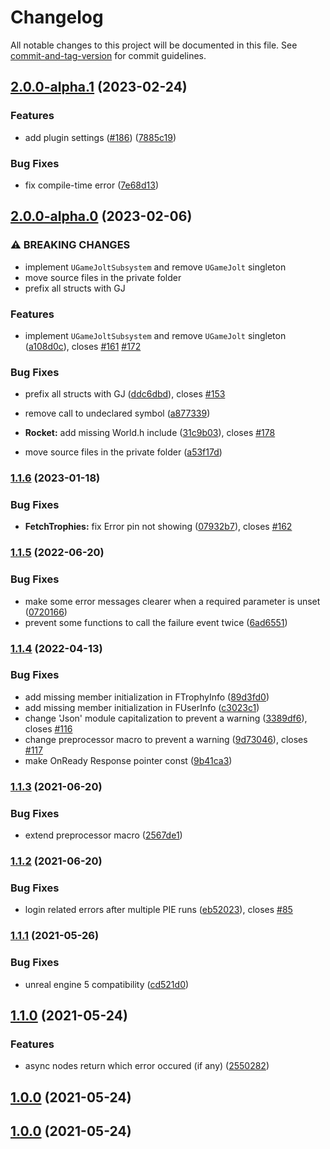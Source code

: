 # Changelog

All notable changes to this project will be documented in this file. See [commit-and-tag-version](https://github.com/absolute-version/commit-and-tag-version) for commit guidelines.

## [2.0.0-alpha.1](https://github.com/freezernick/ue-gjapi-core/compare/v2.0.0-alpha.0...v2.0.0-alpha.1) (2023-02-24)


### Features

* add plugin settings ([#186](https://github.com/freezernick/ue-gjapi-core/issues/186)) ([7885c19](https://github.com/freezernick/ue-gjapi-core/commits/7885c192ccf0e7bbf727af3ea31af767b3605218))


### Bug Fixes

* fix compile-time error ([7e68d13](https://github.com/freezernick/ue-gjapi-core/commits/7e68d131ba0a101c4c85a9383b8d4c76bf8a3959))

## [2.0.0-alpha.0](https://github.com/freezernick/ue-gjapi-core/compare/v1.1.6...v2.0.0-alpha.0) (2023-02-06)


### ⚠ BREAKING CHANGES

* implement `UGameJoltSubsystem` and remove `UGameJolt` singleton
* move source files in the private folder
* prefix all structs with GJ

### Features

* implement `UGameJoltSubsystem` and remove `UGameJolt` singleton ([a108d0c](https://github.com/freezernick/ue-gjapi-core/commits/a108d0c3d4bf05435c223e0a0f198621fb3eee19)), closes [#161](https://github.com/freezernick/ue-gjapi-core/issues/161) [#172](https://github.com/freezernick/ue-gjapi-core/issues/172)


### Bug Fixes

* prefix all structs with GJ ([ddc6dbd](https://github.com/freezernick/ue-gjapi-core/commits/ddc6dbd05d9145191ae098b16a25ffadc35c27a1)), closes [#153](https://github.com/freezernick/ue-gjapi-core/issues/153)
* remove call to undeclared symbol ([a877339](https://github.com/freezernick/ue-gjapi-core/commits/a877339015c1cbd637e57324f63a41b14a4bf554))
* **Rocket:** add missing World.h include ([31c9b03](https://github.com/freezernick/ue-gjapi-core/commits/31c9b034d82bd653a08957f617086f8d3d9fbb58)), closes [#178](https://github.com/freezernick/ue-gjapi-core/issues/178)


* move source files in the private folder ([a53f17d](https://github.com/freezernick/ue-gjapi-core/commits/a53f17d12137914a82c031834f78831047542646))

### [1.1.6](https://github.com/freezernick/ue-gjapi-core/compare/v1.1.5...v1.1.6) (2023-01-18)


### Bug Fixes

* **FetchTrophies:** fix Error pin not showing ([07932b7](https://github.com/freezernick/ue-gjapi-core/commits/07932b7ce6c5d8d3500390b20e2bce0e53a05a3b)), closes [#162](https://github.com/freezernick/ue-gjapi-core/issues/162)

### [1.1.5](https://github.com/freezernick/ue-gjapi-core/compare/v1.1.4...v1.1.5) (2022-06-20)


### Bug Fixes

* make some error messages clearer when a required parameter is unset ([0720166](https://github.com/freezernick/ue-gjapi-core/commits/0720166cfb87fe9079aab2d9a823bcd261ce2be4))
* prevent some functions to call the failure event twice ([6ad6551](https://github.com/freezernick/ue-gjapi-core/commits/6ad65516da45dcffb92ec56925868c3bb826e91b))

### [1.1.4](https://github.com/freezernick/ue-gjapi-core/compare/v1.1.3...v1.1.4) (2022-04-13)


### Bug Fixes

* add missing member initialization in FTrophyInfo ([89d3fd0](https://github.com/freezernick/ue-gjapi-core/commits/89d3fd062d5a5f39072a5ba55409afd9d6778b8d))
* add missing member initialization in FUserInfo ([c3023c1](https://github.com/freezernick/ue-gjapi-core/commits/c3023c154c54653a8860cfd3e646c9aab58b829d))
* change 'Json' module capitalization to prevent a warning ([3389df6](https://github.com/freezernick/ue-gjapi-core/commits/3389df6cc0e64f8ebc887180b3d5a2e8b1dd2994)), closes [#116](https://github.com/freezernick/ue-gjapi-core/issues/116)
* change preprocessor macro to prevent a warning ([9d73046](https://github.com/freezernick/ue-gjapi-core/commits/9d7304683cb5c8bd45cef8c9868ada8c9187b167)), closes [#117](https://github.com/freezernick/ue-gjapi-core/issues/117)
* make OnReady Response pointer const ([9b41ca3](https://github.com/freezernick/ue-gjapi-core/commits/9b41ca3664f0884844061a599a77383fb8beb1ed))

### [1.1.3](https://github.com/freezernick/ue-gjapi-core/compare/v1.1.2...v1.1.3) (2021-06-20)


### Bug Fixes

* extend preprocessor macro ([2567de1](https://github.com/freezernick/ue-gjapi-core/commits/2567de1cdb291ebf22bfb5a65846d29653e380f3))

### [1.1.2](https://github.com/freezernick/ue-gjapi-core/compare/v1.1.1...v1.1.2) (2021-06-20)


### Bug Fixes

* login related errors after multiple PIE runs ([eb52023](https://github.com/freezernick/ue-gjapi-core/commits/eb52023486224f1768973e72ddfa6e7b0969ef7b)), closes [#85](https://github.com/freezernick/ue-gjapi-core/issues/85)

### [1.1.1](https://github.com/freezernick/ue-gjapi-core/compare/v1.1.0...v1.1.1) (2021-05-26)


### Bug Fixes

* unreal engine 5 compatibility ([cd521d0](https://github.com/freezernick/ue-gjapi-core/commits/cd521d06122948425998d64a428f2ca0a230f5f5))

## [1.1.0](https://github.com/freezernick/ue-gjapi-core/compare/v1.0.0-RC1...v1.1.0) (2021-05-24)


### Features

* async nodes return which error occured (if any) ([2550282](https://github.com/freezernick/ue-gjapi-core/commits/2550282c16f295eba55b98425a1c92ca39a2517e))

## [1.0.0](https://github.com/freezernick/ue-gjapi-core/compare/v1.0.0-RC1...v1.0.0) (2021-05-24)

## [1.0.0](https://github.com/freezernick/ue-gjapi-core/compare/v1.0.0-RC1...v1.0.0) (2021-05-24)
